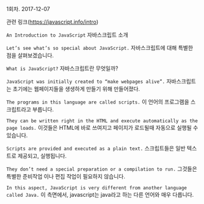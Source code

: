 
1회차. 2017-12-07

관련 링크(https://javascript.info/intro)

`An Introduction to JavaScript`
자바스크립트 소개

`Let’s see what’s so special about JavaScript.`
자바스크립트에 대해 특별한 점을 살펴보겠습니다. 

`What is JavaScript?`
자바스크립트란 무엇일까?

`JavaScript was initially created to “make webpages alive”.`
자바스크립트는 초기에는 웹페이지들을 생생하게 만들기 위해 만들어졌다.

`The programs in this language are called scripts.`
이 언어의 프로그램을 스크립트라고 부릅니다.

`They can be written right in the HTML and execute automatically as the page loads.`
이것들은  HTML에 바로 쓰여지고 페이지가 로드될때 자동으로 실행될 수 있습니다.

`Scripts are provided and executed as a plain text.`
스크립트들은 일반 텍스트로 제공되고, 실행됩니다.

`They don’t need a special preparation or a compilation to run.`
그것들은 특별한 준비작업 이나 편집 작업이 필요하지 않습니다.

`In this aspect, JavaScript is very different from another language called Java.`
이 측면에서, javascript는 java라고 하는 다른 언어와 매우 다릅니다.
